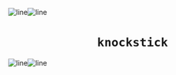 ![line](https://user-images.githubusercontent.com/93650707/151291886-c4c8dfe8-cadf-48a9-87ef-7b7a03ec875e.png)![line](https://user-images.githubusercontent.com/93650707/151291886-c4c8dfe8-cadf-48a9-87ef-7b7a03ec875e.png)

<h1 align="center"><code>knockstick</code></h1>

![line](https://user-images.githubusercontent.com/93650707/151291886-c4c8dfe8-cadf-48a9-87ef-7b7a03ec875e.png)![line](https://user-images.githubusercontent.com/93650707/151291886-c4c8dfe8-cadf-48a9-87ef-7b7a03ec875e.png)
